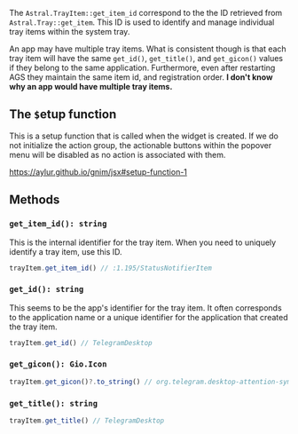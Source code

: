 The `Astral.TrayItem::get_item_id` correspond to the the ID retrieved from `Astral.Tray::get_item`. This ID is used to identify and manage individual tray items within the system tray.

An app may have multiple tray items. What is consistent though is that each tray item will have the same `get_id()`, `get_title()`, and `get_gicon()` values if they belong to the same application. Furthermore, even after restarting AGS they maintain the same item id, and registration order. **I don't know why an app would have multiple tray items.**

## The `$`etup function

This is a setup function that is called when the widget is created. If we do not initialize the action group, the actionable buttons within the popover menu will be disabled as no action is associated with them.

https://aylur.github.io/gnim/jsx#setup-function-1

## Methods

### `get_item_id(): string`

This is the internal identifier for the tray item. When you need to uniquely identify a tray item, use this ID.

```ts
trayItem.get_item_id() // :1.195/StatusNotifierItem
```

### `get_id(): string`

This seems to be the app's identifier for the tray item. It often corresponds to the application name or a unique identifier for the application that created the tray item.

```ts
trayItem.get_id() // TelegramDesktop
```

### `get_gicon(): Gio.Icon`

```ts
trayItem.get_gicon()?.to_string() // org.telegram.desktop-attention-symbolic
```

### `get_title(): string`

```ts
trayItem.get_title() // TelegramDesktop
```
